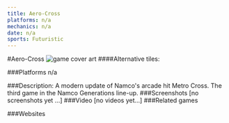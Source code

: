 ```yaml
---
title: Aero-Cross
platforms: n/a
mechanics: n/a
date: n/a
sports: Futuristic
---
```

#Aero-Cross
![game cover art](//images.igdb.com/igdb/image/upload/t_cover_big/ysvtunyi7g9wnieguqec.jpg "Logo Title Text 1")
####Alternative tiles:

###Platforms
n/a

###Description:
A modern update of Namco's arcade hit Metro Cross. The third game in the Namco Generations line-up.
###Screenshots
[no screenshots yet ...]
###Video
[no videos yet...]
###Related games

###Websites


